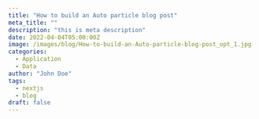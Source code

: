 ```yaml
---
title: "How to build an Auto particle blog post"
meta_title: ""
description: "this is meta description"
date: 2022-04-04T05:00:00Z
image: /images/blog/How-to-build-an-Auto-particle-blog-post_opt_1.jpg
categories:
  - Application
  - Data
author: "John Doe"
tags:
  - nextjs
  - blog
draft: false
---
```



